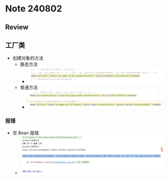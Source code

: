 # Note 240802
## Review

## 工厂类
- 创建对象的方法
  - 静态方法
    - ![img.png](img.png)
  - 普通方法
    - ![img_1.png](img_1.png)



### 报错
- 空 Bean 报错
  - ![img_2.png](img_2.png)